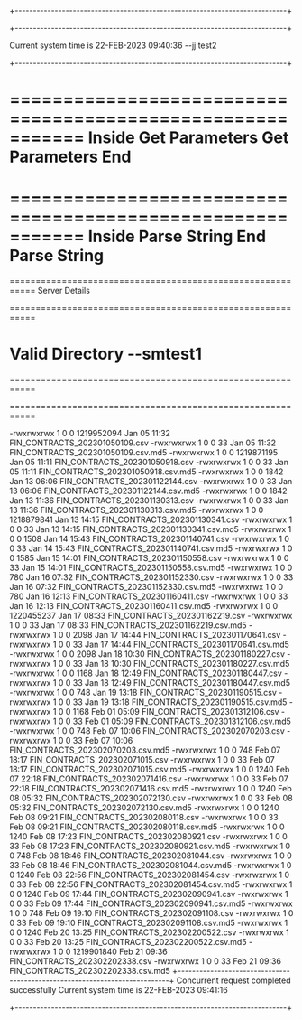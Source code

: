 +---------------------------------------------------------------------------+

+---------------------------------------------------------------------------+

Current system time is 22-FEB-2023 09:40:36
--jj test2

+---------------------------------------------------------------------------+

===========================================================
Inside Get Parameters 
Get Parameters End 
===========================================================
===========================================================
 Inside Parse String 
 End Parse String 
===========================================================
===========================================================
Server Details

===========================================================
 
Valid Directory
--smtest1
===========================================================

===========================================================
 
===========================================================



-rwxrwxrwx 1 0        0         1219952094 Jan 05 11:32 FIN_CONTRACTS_202301050109.csv
-rwxrwxrwx 1 0        0                 33 Jan 05 11:32 FIN_CONTRACTS_202301050109.csv.md5
-rwxrwxrwx 1 0        0         1219871195 Jan 05 11:11 FIN_CONTRACTS_202301050918.csv
-rwxrwxrwx 1 0        0                 33 Jan 05 11:11 FIN_CONTRACTS_202301050918.csv.md5
-rwxrwxrwx 1 0        0               1842 Jan 13 06:06 FIN_CONTRACTS_202301122144.csv
-rwxrwxrwx 1 0        0                 33 Jan 13 06:06 FIN_CONTRACTS_202301122144.csv.md5
-rwxrwxrwx 1 0        0               1842 Jan 13 11:36 FIN_CONTRACTS_202301130313.csv
-rwxrwxrwx 1 0        0                 33 Jan 13 11:36 FIN_CONTRACTS_202301130313.csv.md5
-rwxrwxrwx 1 0        0         1218879841 Jan 13 14:15 FIN_CONTRACTS_202301130341.csv
-rwxrwxrwx 1 0        0                 33 Jan 13 14:15 FIN_CONTRACTS_202301130341.csv.md5
-rwxrwxrwx 1 0        0               1508 Jan 14 15:43 FIN_CONTRACTS_202301140741.csv
-rwxrwxrwx 1 0        0                 33 Jan 14 15:43 FIN_CONTRACTS_202301140741.csv.md5
-rwxrwxrwx 1 0        0               1585 Jan 15 14:01 FIN_CONTRACTS_202301150558.csv
-rwxrwxrwx 1 0        0                 33 Jan 15 14:01 FIN_CONTRACTS_202301150558.csv.md5
-rwxrwxrwx 1 0        0                780 Jan 16 07:32 FIN_CONTRACTS_202301152330.csv
-rwxrwxrwx 1 0        0                 33 Jan 16 07:32 FIN_CONTRACTS_202301152330.csv.md5
-rwxrwxrwx 1 0        0                780 Jan 16 12:13 FIN_CONTRACTS_202301160411.csv
-rwxrwxrwx 1 0        0                 33 Jan 16 12:13 FIN_CONTRACTS_202301160411.csv.md5
-rwxrwxrwx 1 0        0         1220455237 Jan 17 08:33 FIN_CONTRACTS_202301162219.csv
-rwxrwxrwx 1 0        0                 33 Jan 17 08:33 FIN_CONTRACTS_202301162219.csv.md5
-rwxrwxrwx 1 0        0               2098 Jan 17 14:44 FIN_CONTRACTS_202301170641.csv
-rwxrwxrwx 1 0        0                 33 Jan 17 14:44 FIN_CONTRACTS_202301170641.csv.md5
-rwxrwxrwx 1 0        0               2098 Jan 18 10:30 FIN_CONTRACTS_202301180227.csv
-rwxrwxrwx 1 0        0                 33 Jan 18 10:30 FIN_CONTRACTS_202301180227.csv.md5
-rwxrwxrwx 1 0        0               1168 Jan 18 12:49 FIN_CONTRACTS_202301180447.csv
-rwxrwxrwx 1 0        0                 33 Jan 18 12:49 FIN_CONTRACTS_202301180447.csv.md5
-rwxrwxrwx 1 0        0                748 Jan 19 13:18 FIN_CONTRACTS_202301190515.csv
-rwxrwxrwx 1 0        0                 33 Jan 19 13:18 FIN_CONTRACTS_202301190515.csv.md5
-rwxrwxrwx 1 0        0               1168 Feb 01 05:09 FIN_CONTRACTS_202301312106.csv
-rwxrwxrwx 1 0        0                 33 Feb 01 05:09 FIN_CONTRACTS_202301312106.csv.md5
-rwxrwxrwx 1 0        0                748 Feb 07 10:06 FIN_CONTRACTS_202302070203.csv
-rwxrwxrwx 1 0        0                 33 Feb 07 10:06 FIN_CONTRACTS_202302070203.csv.md5
-rwxrwxrwx 1 0        0                748 Feb 07 18:17 FIN_CONTRACTS_202302071015.csv
-rwxrwxrwx 1 0        0                 33 Feb 07 18:17 FIN_CONTRACTS_202302071015.csv.md5
-rwxrwxrwx 1 0        0               1240 Feb 07 22:18 FIN_CONTRACTS_202302071416.csv
-rwxrwxrwx 1 0        0                 33 Feb 07 22:18 FIN_CONTRACTS_202302071416.csv.md5
-rwxrwxrwx 1 0        0               1240 Feb 08 05:32 FIN_CONTRACTS_202302072130.csv
-rwxrwxrwx 1 0        0                 33 Feb 08 05:32 FIN_CONTRACTS_202302072130.csv.md5
-rwxrwxrwx 1 0        0               1240 Feb 08 09:21 FIN_CONTRACTS_202302080118.csv
-rwxrwxrwx 1 0        0                 33 Feb 08 09:21 FIN_CONTRACTS_202302080118.csv.md5
-rwxrwxrwx 1 0        0               1240 Feb 08 17:23 FIN_CONTRACTS_202302080921.csv
-rwxrwxrwx 1 0        0                 33 Feb 08 17:23 FIN_CONTRACTS_202302080921.csv.md5
-rwxrwxrwx 1 0        0                748 Feb 08 18:46 FIN_CONTRACTS_202302081044.csv
-rwxrwxrwx 1 0        0                 33 Feb 08 18:46 FIN_CONTRACTS_202302081044.csv.md5
-rwxrwxrwx 1 0        0               1240 Feb 08 22:56 FIN_CONTRACTS_202302081454.csv
-rwxrwxrwx 1 0        0                 33 Feb 08 22:56 FIN_CONTRACTS_202302081454.csv.md5
-rwxrwxrwx 1 0        0               1240 Feb 09 17:44 FIN_CONTRACTS_202302090941.csv
-rwxrwxrwx 1 0        0                 33 Feb 09 17:44 FIN_CONTRACTS_202302090941.csv.md5
-rwxrwxrwx 1 0        0                748 Feb 09 19:10 FIN_CONTRACTS_202302091108.csv
-rwxrwxrwx 1 0        0                 33 Feb 09 19:10 FIN_CONTRACTS_202302091108.csv.md5
-rwxrwxrwx 1 0        0               1240 Feb 20 13:25 FIN_CONTRACTS_202302200522.csv
-rwxrwxrwx 1 0        0                 33 Feb 20 13:25 FIN_CONTRACTS_202302200522.csv.md5
-rwxrwxrwx 1 0        0         1219901840 Feb 21 09:36 FIN_CONTRACTS_202302202338.csv
-rwxrwxrwx 1 0        0                 33 Feb 21 09:36 FIN_CONTRACTS_202302202338.csv.md5
+---------------------------------------------------------------------------+
Concurrent request completed successfully
Current system time is 22-FEB-2023 09:41:16

+---------------------------------------------------------------------------+
